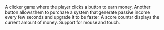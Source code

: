 A clicker game where the player clicks a button to earn money. Another button allows them to purchase a system that generate passive income every few seconds and upgrade it to be faster. A score counter displays the current amount of money.
Support for mouse and touch.